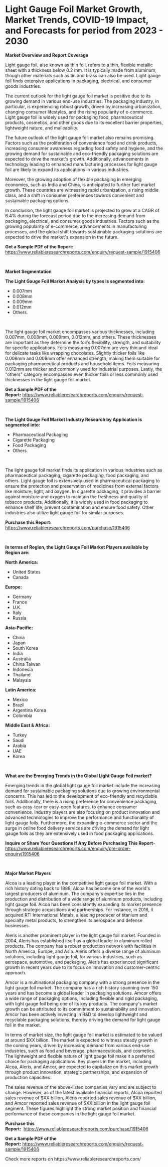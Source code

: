 <p><h1>Light Gauge Foil Market Growth, Market Trends, COVID-19 Impact, and Forecasts for period from 2023 - 2030</h1></p><p><strong>Market Overview and Report Coverage</strong></p>
<p><p>Light gauge foil, also known as thin foil, refers to a thin, flexible metallic sheet with a thickness below 0.2 mm. It is typically made from aluminum, though other materials such as tin and brass can also be used. Light gauge foil finds extensive applications in packaging, electrical, and consumer goods industries.</p><p>The current outlook for the light gauge foil market is positive due to its growing demand in various end-use industries. The packaging industry, in particular, is experiencing robust growth, driven by increasing urbanization, changing consumer lifestyles, and the rising popularity of e-commerce. Light gauge foil is widely used for packaging food, pharmaceutical products, cosmetics, and other goods due to its excellent barrier properties, lightweight nature, and malleability.</p><p>The future outlook of the light gauge foil market also remains promising. Factors such as the proliferation of convenience food and drink products, increasing consumer awareness regarding food safety and hygiene, and the growing demand for sustainable and eco-friendly packaging solutions are expected to drive the market's growth. Additionally, advancements in technology leading to enhanced manufacturing processes for light gauge foil are likely to expand its applications in various industries.</p><p>Moreover, the growing adoption of flexible packaging in emerging economies, such as India and China, is anticipated to further fuel market growth. These countries are witnessing rapid urbanization, a rising middle class, and a shift in consumer preferences towards convenient and sustainable packaging options.</p><p>In conclusion, the light gauge foil market is projected to grow at a CAGR of 6.4% during the forecast period due to the increasing demand from packaging, electrical, and consumer goods industries. Factors such as the growing popularity of e-commerce, advancements in manufacturing processes, and the global shift towards sustainable packaging solutions are expected to drive the market's expansion in the future.</p></p>
<p><strong>Get a Sample PDF of the Report:</strong> <a href="https://www.reliableresearchreports.com/enquiry/request-sample/1915406">https://www.reliableresearchreports.com/enquiry/request-sample/1915406</a></p>
<p>&nbsp;</p>
<p><strong>Market Segmentation</strong></p>
<p><strong>The Light Gauge Foil Market Analysis by types is segmented into:</strong></p>
<p><ul><li>0.007mm</li><li>0.008mm</li><li>0.009mm</li><li>0.012mm</li><li>Others</li></ul></p>
<p>&nbsp;</p>
<p><p>The light gauge foil market encompasses various thicknesses, including 0.007mm, 0.008mm, 0.009mm, 0.012mm, and others. These thicknesses are important as they determine the foil's flexibility, strength, and suitability for specific applications. Foils measuring 0.007mm are very thin and ideal for delicate tasks like wrapping chocolates. Slightly thicker foils like 0.008mm and 0.009mm offer enhanced strength, making them suitable for packaging pharmaceutical products and household items. Foils measuring 0.012mm are thicker and commonly used for industrial purposes. Lastly, the "others" category encompasses even thicker foils or less commonly used thicknesses in the light gauge foil market.</p></p>
<p><strong>Get a Sample PDF of the Report:</strong>&nbsp;<a href="https://www.reliableresearchreports.com/enquiry/request-sample/1915406">https://www.reliableresearchreports.com/enquiry/request-sample/1915406</a></p>
<p>&nbsp;</p>
<p><strong>The Light Gauge Foil Market Industry Research by Application is segmented into:</strong></p>
<p><ul><li>Pharmaceutical Packaging</li><li>Cigarette Packaging</li><li>Food Packaging</li><li>Others</li></ul></p>
<p>&nbsp;</p>
<p><p>The light gauge foil market finds its application in various industries such as pharmaceutical packaging, cigarette packaging, food packaging, and others. Light gauge foil is extensively used in pharmaceutical packaging to ensure the protection and preservation of medicines from external factors like moisture, light, and oxygen. In cigarette packaging, it provides a barrier against moisture and oxygen to maintain the freshness and quality of tobacco products. Additionally, it is widely used in food packaging to enhance shelf life, prevent contamination and ensure food safety. Other industries also utilize light gauge foil for similar purposes.</p></p>
<p><strong>Purchase this Report:</strong>&nbsp; <a href="https://www.reliableresearchreports.com/purchase/1915406">https://www.reliableresearchreports.com/purchase/1915406</a></p>
<p>&nbsp;</p>
<p><strong>In terms of Region, the Light Gauge Foil Market Players available by Region are:</strong></p>
<p>
    <p> <strong> North America: </strong>
        <ul>
            <li>United States</li>
            <li>Canada</li>
        </ul>
        </p> 
    <p> <strong> Europe: </strong>
        <ul>
            <li>Germany</li>
            <li>France</li>
            <li>U.K.</li>
            <li>Italy</li>
            <li>Russia</li>
        </ul>
        </p> 
    <p> <strong> Asia-Pacific: </strong>
        <ul>
            <li>China</li>
            <li>Japan</li>
            <li>South Korea</li>
            <li>India</li>
            <li>Australia</li>
            <li>China Taiwan</li>
            <li>Indonesia</li>
            <li>Thailand</li>
            <li>Malaysia</li>
        </ul>
        </p> 
    <p> <strong> Latin America: </strong>
        <ul>
            <li>Mexico</li>
            <li>Brazil</li>
            <li>Argentina Korea</li>
            <li>Colombia</li>
        </ul>
        </p> 
    <p> <strong> Middle East & Africa: </strong>
        <ul>
            <li>Turkey</li>
            <li>Saudi</li>
            <li>Arabia</li>
            <li>UAE</li>
            <li>Korea</li>
        </ul>
    </p>
    </p>
<p>&nbsp;</p>
<p><strong>What are the Emerging Trends in the Global Light Gauge Foil market?</strong></p>
<p><p>Emerging trends in the global light gauge foil market include the increasing demand for sustainable packaging solutions due to growing environmental concerns. This has led to the development of eco-friendly and recyclable foils. Additionally, there is a rising preference for convenience packaging, such as easy-tear or easy-open features, to enhance consumer convenience. Industry players are also focusing on product innovation and advanced technologies to improve the performance and functionality of light gauge foils. Furthermore, the expanding e-commerce sector and the surge in online food delivery services are driving the demand for light gauge foils as they are extensively used in food packaging applications.</p></p>
<p><strong>Inquire or Share Your Questions If Any Before Purchasing This Report</strong>- <a href="https://www.reliableresearchreports.com/enquiry/pre-order-enquiry/1915406">https://www.reliableresearchreports.com/enquiry/pre-order-enquiry/1915406</a></p>
<p>&nbsp;</p>
<p><strong>Major Market Players</strong></p>
<p><p>Alcoa is a leading player in the competitive light gauge foil market. With a rich history dating back to 1888, Alcoa has become one of the world's largest producers of aluminum. The company's expertise lies in the production and distribution of a wide range of aluminum products, including light gauge foil. Alcoa has been consistently expanding its market presence through strategic acquisitions and partnerships. For instance, in 2016, it acquired RTI International Metals, a leading producer of titanium and specialty metal products, to strengthen its aerospace and defense businesses. </p><p>Aleris is another prominent player in the light gauge foil market. Founded in 2004, Aleris has established itself as a global leader in aluminum rolled products. The company has a robust production network with facilities in North America, Europe, and Asia. Aleris offers a diverse range of aluminum solutions, including light gauge foil, for various industries, such as aerospace, automotive, and packaging. Aleris has experienced significant growth in recent years due to its focus on innovation and customer-centric approach.</p><p>Amcor is a multinational packaging company with a strong presence in the light gauge foil market. The company has a rich history spanning over 150 years and has become a global leader in packaging solutions. Amcor offers a wide range of packaging options, including flexible and rigid packaging, with light gauge foil being one of its key products. The company's market growth can be attributed to its commitment to sustainability and innovation. Amcor has been actively investing in R&D to develop lightweight and recyclable packaging solutions, thereby driving the demand for light gauge foil in the market.</p><p>In terms of market size, the light gauge foil market is estimated to be valued at around $XX billion. The market is expected to witness steady growth in the coming years, driven by increasing demand from various end-use industries, such as food and beverage, pharmaceuticals, and cosmetics. The lightweight and flexible nature of light gauge foil make it a preferred choice for packaging applications. Key players in the market, including Alcoa, Aleris, and Amcor, are expected to capitalize on this market growth through product innovation, strategic partnerships, and expansion of production capacities.</p><p>The sales revenue of the above-listed companies vary and are subject to change. However, as of the latest available financial reports, Alcoa reported sales revenue of $XX billion, Aleris reported sales revenue of $XX billion, and Amcor reported sales revenue of $XX billion in the light gauge foil segment. These figures highlight the strong market position and financial performance of these companies in the light gauge foil market.</p></p>
<p><strong>Purchase this Report:</strong>&nbsp;&nbsp;<a href="https://www.reliableresearchreports.com/purchase/1915406">https://www.reliableresearchreports.com/purchase/1915406</a></p>
<p></p>
<p><strong>Get a Sample PDF of the Report:</strong>&nbsp;<a href="https://www.reliableresearchreports.com/enquiry/request-sample/1915406">https://www.reliableresearchreports.com/enquiry/request-sample/1915406</a></p>
<p>Check more reports on https://www.reliableresearchreports.com/</p>